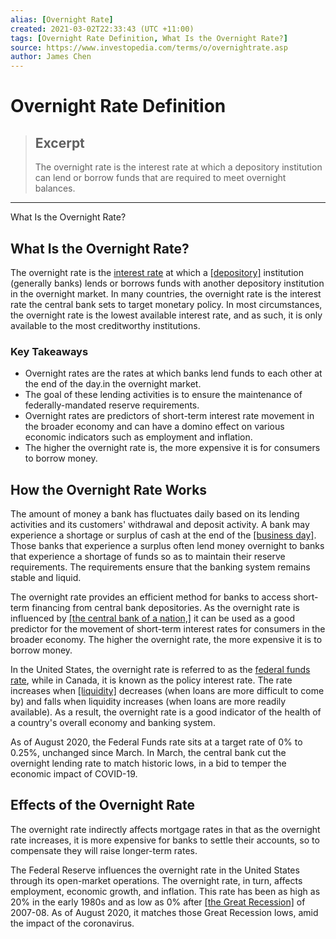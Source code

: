 ```yaml
---
alias: [Overnight Rate]
created: 2021-03-02T22:33:43 (UTC +11:00)
tags: [Overnight Rate Definition, What Is the Overnight Rate?]
source: https://www.investopedia.com/terms/o/overnightrate.asp
author: James Chen
---
```


# Overnight Rate Definition

> ## Excerpt
> The overnight rate is the interest rate at which a depository institution can lend or borrow funds that are required to meet overnight balances.

---

What Is the Overnight Rate?
## What Is the Overnight Rate?

The overnight rate is the [interest rate](https://www.investopedia.com/terms/i/interestrate.asp) at which a [[depository]](https://www.investopedia.com/terms/d/depository.asp) institution (generally banks) lends or borrows funds with another depository institution in the overnight market. In many countries, the overnight rate is the interest rate the central bank sets to target monetary policy. In most circumstances, the overnight rate is the lowest available interest rate, and as such, it is only available to the most creditworthy institutions.

### Key Takeaways

-   Overnight rates are the rates at which banks lend funds to each other at the end of the day.in the overnight market.
-   The goal of these lending activities is to ensure the maintenance of federally-mandated reserve requirements.
-   Overnight rates are predictors of short-term interest rate movement in the broader economy and can have a domino effect on various economic indicators such as employment and inflation.
-   The higher the overnight rate is, the more expensive it is for consumers to borrow money.

## How the Overnight Rate Works

The amount of money a bank has fluctuates daily based on its lending activities and its customers' withdrawal and deposit activity. A bank may experience a shortage or surplus of cash at the end of the [[business day]](https://www.investopedia.com/terms/b/business-day.asp). Those banks that experience a surplus often lend money overnight to banks that experience a shortage of funds so as to maintain their reserve requirements. The requirements ensure that the banking system remains stable and liquid.

The overnight rate provides an efficient method for banks to access short-term financing from central bank depositories. As the overnight rate is influenced by [[the central bank of a nation,]](https://www.investopedia.com/articles/03/050703.asp) it can be used as a good predictor for the movement of short-term interest rates for consumers in the broader economy. The higher the overnight rate, the more expensive it is to borrow money.

In the United States, the overnight rate is referred to as the [federal funds rate](https://www.investopedia.com/terms/f/federalfundsrate.asp), while in Canada, it is known as the policy interest rate. The rate increases when [[liquidity]](https://www.investopedia.com/terms/l/liquidity.asp) decreases (when loans are more difficult to come by) and falls when liquidity increases (when loans are more readily available). As a result, the overnight rate is a good indicator of the health of a country's overall economy and banking system.

As of August 2020, the Federal Funds rate sits at a target rate of 0% to 0.25%, unchanged since March. In March, the central bank cut the overnight lending rate to match historic lows, in a bid to temper the economic impact of COVID-19.

## Effects of the Overnight Rate

The overnight rate indirectly affects mortgage rates in that as the overnight rate increases, it is more expensive for banks to settle their accounts, so to compensate they will raise longer-term rates. 

The Federal Reserve influences the overnight rate in the United States through its open-market operations. The overnight rate, in turn, affects employment, economic growth, and inflation. This rate has been as high as 20% in the early 1980s and as low as 0% after [[the Great Recession]](https://www.investopedia.com/terms/g/great-recession.asp) of 2007-08. As of August 2020, it matches those Great Recession lows, amid the impact of the coronavirus.
